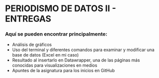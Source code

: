 # PERIODISMO DE DATOS II - ENTREGAS 

### Aquí se pueden encontrar principalmente:
- Análisis de gráficos
- Uso del terminal y diferentes comandos para examinar y modificar una base de datos (Excel en mi caso)
- Resultado al insertarlo en Datawrapper, una de las páginas más conocidas para visualizaciones en medios
- Apuntes de la asignatura para los inicios en GitHub



